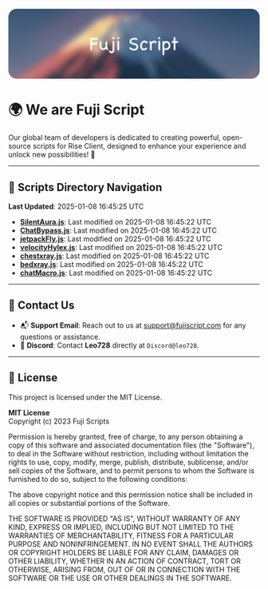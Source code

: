 ![Banner](.github/b.webp)

# 🌍 **We are Fuji Script**

Our global team of developers is dedicated to creating powerful, open-source scripts for Rise Client, designed to enhance your experience and unlock new possibilities! 🌟

---
<!-- SCRIPTS_NAVIGATION_START -->
## 📂 **Scripts Directory Navigation**

**Last Updated**: 2025-01-08 16:45:25 UTC

- **[SilentAura.js](scripts/SilentAura.js)**: Last modified on 2025-01-08 16:45:22 UTC
- **[ChatBypass.js](scripts/ChatBypass.js)**: Last modified on 2025-01-08 16:45:22 UTC
- **[jetpackFly.js](scripts/jetpackFly.js)**: Last modified on 2025-01-08 16:45:22 UTC
- **[velocityHylex.js](scripts/velocityHylex.js)**: Last modified on 2025-01-08 16:45:22 UTC
- **[chestxray.js](scripts/chestxray.js)**: Last modified on 2025-01-08 16:45:22 UTC
- **[bedxray.js](scripts/bedxray.js)**: Last modified on 2025-01-08 16:45:22 UTC
- **[chatMacro.js](scripts/chatMacro.js)**: Last modified on 2025-01-08 16:45:22 UTC

<!-- SCRIPTS_NAVIGATION_END -->

---

## 💬 **Contact Us**  
- 📬 **Support Email**: Reach out to us at [support@fujiscript.com](mailto:support@fujiscript.com) for any questions or assistance.  
- 💬 **Discord**: Contact **Leo728** directly at `Discord@leo728`.

---

## 📜 **License**

This project is licensed under the MIT License.  

**MIT License**  
Copyright (c) 2023 Fuji Scripts  

Permission is hereby granted, free of charge, to any person obtaining a copy of this software and associated documentation files (the "Software"), to deal in the Software without restriction, including without limitation the rights to use, copy, modify, merge, publish, distribute, sublicense, and/or sell copies of the Software, and to permit persons to whom the Software is furnished to do so, subject to the following conditions:  

The above copyright notice and this permission notice shall be included in all copies or substantial portions of the Software.  

THE SOFTWARE IS PROVIDED "AS IS", WITHOUT WARRANTY OF ANY KIND, EXPRESS OR IMPLIED, INCLUDING BUT NOT LIMITED TO THE WARRANTIES OF MERCHANTABILITY, FITNESS FOR A PARTICULAR PURPOSE AND NONINFRINGEMENT. IN NO EVENT SHALL THE AUTHORS OR COPYRIGHT HOLDERS BE LIABLE FOR ANY CLAIM, DAMAGES OR OTHER LIABILITY, WHETHER IN AN ACTION OF CONTRACT, TORT OR OTHERWISE, ARISING FROM, OUT OF OR IN CONNECTION WITH THE SOFTWARE OR THE USE OR OTHER DEALINGS IN THE SOFTWARE.  
